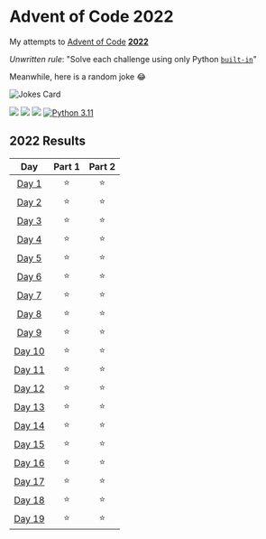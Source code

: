 # Advent of Code 2022

My attempts to [Advent of Code](https://adventofcode.com/2022) [**2022**](https://adventofcode.com/2022)

_Unwritten rule_: "Solve each challenge using only Python [`built-in`](https://docs.python.org/3/library/functions.html)"

Meanwhile, here is a random joke 😂

![Jokes Card](https://readme-jokes.vercel.app/api)


![](https://img.shields.io/badge/day%20📅-19-blue)
![](https://img.shields.io/badge/stars%20⭐-36-yellow)
![](https://img.shields.io/badge/days%20completed-18-red)
[![Python 3.11](https://img.shields.io/badge/python-3.11-blue.svg)](https://www.python.org/downloads/release/python-3100/)

<!--- advent_readme_stars table --->
## 2022 Results

| Day | Part 1 | Part 2 |
| :---: | :---: | :---: |
| [Day 1](https://adventofcode.com/2022/day/1) | ⭐ | ⭐ |
| [Day 2](https://adventofcode.com/2022/day/2) | ⭐ | ⭐ |
| [Day 3](https://adventofcode.com/2022/day/3) | ⭐ | ⭐ |
| [Day 4](https://adventofcode.com/2022/day/4) | ⭐ | ⭐ |
| [Day 5](https://adventofcode.com/2022/day/5) | ⭐ | ⭐ |
| [Day 6](https://adventofcode.com/2022/day/6) | ⭐ | ⭐ |
| [Day 7](https://adventofcode.com/2022/day/7) | ⭐ | ⭐ |
| [Day 8](https://adventofcode.com/2022/day/8) | ⭐ | ⭐ |
| [Day 9](https://adventofcode.com/2022/day/9) | ⭐ | ⭐ |
| [Day 10](https://adventofcode.com/2022/day/10) | ⭐ | ⭐ |
| [Day 11](https://adventofcode.com/2022/day/11) | ⭐ | ⭐ |
| [Day 12](https://adventofcode.com/2022/day/12) | ⭐ | ⭐ |
| [Day 13](https://adventofcode.com/2022/day/13) | ⭐ | ⭐ |
| [Day 14](https://adventofcode.com/2022/day/14) | ⭐ | ⭐ |
| [Day 15](https://adventofcode.com/2022/day/15) | ⭐ | ⭐ |
| [Day 16](https://adventofcode.com/2022/day/16) | ⭐ | ⭐ |
| [Day 17](https://adventofcode.com/2022/day/17) | ⭐ | ⭐ |
| [Day 18](https://adventofcode.com/2022/day/18) | ⭐ | ⭐ |
| [Day 19](https://adventofcode.com/2022/day/19) | ⭐ | ⭐ |
<!--- advent_readme_stars table --->
